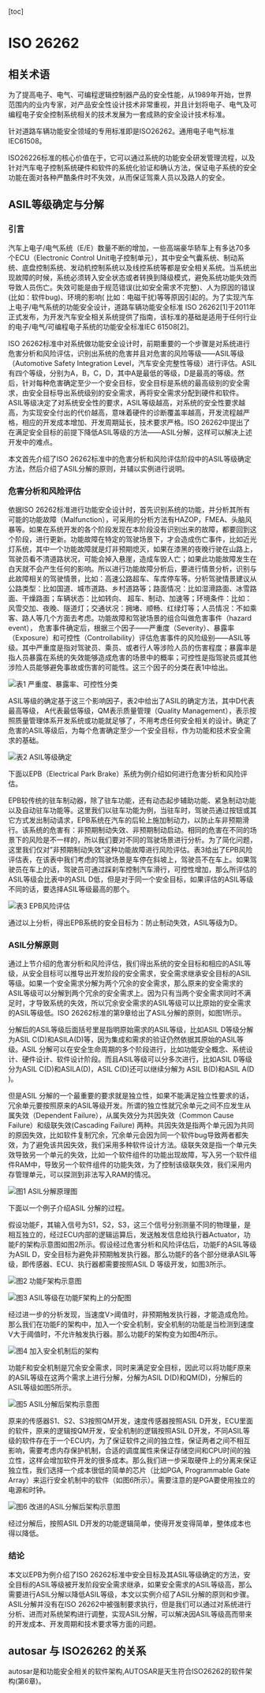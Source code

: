[toc]

# ISO 26262

## 相关术语

为了提高电子、电气、可编程逻辑控制器产品的安全性能，从1989年开始，世界范围内的业内专家，对产品安全性设计技术非常重视，并且计划将电子、电气及可编程电子安全控制系统相关的技术发展为一套成熟的安全设计技术标准。

针对道路车辆功能安全领域的专用标准即是ISO26262。通用电子电气标准IEC61508。

ISO26226标准的核心价值在于，它可以通过系统的功能安全研发管理流程，以及针对汽车电子控制系统硬件和软件的系统化验证和确认方法，保证电子系统的安全功能在面对各种严酷条件时不失效，从而保证驾乘人员以及路人的安全。

## ASIL等级确定与分解

### 引言

汽车上电子/电气系统（E/E）数量不断的增加，一些高端豪华轿车上有多达70多个ECU（Electronic Control Unit电子控制单元），其中安全气囊系统、制动系统、底盘控制系统、发动机控制系统以及线控系统等都是安全相关系统。当系统出现故障的时候，系统必须转入安全状态或者转换到降级模式，避免系统功能失效而导致人员伤亡。失效可能是由于规范错误(比如安全需求不完整)、人为原因的错误(比如：软件bug)、环境的影响( 比如：电磁干扰)等等原因引起的。为了实现汽车上电子/电气系统的功能安全设计，道路车辆功能安全标准 ISO 26262[1]于2011年正式发布，为开发汽车安全相关系统提供了指南，该标准的基础是适用于任何行业的电子/电气/可编程电子系统的功能安全标准IEC 61508[2]。

 ISO 26262标准中对系统做功能安全设计时，前期重要的一个步骤是对系统进行危害分析和风险评估，识别出系统的危害并且对危害的风险等级——ASIL等级（Automotive Safety Integration Level，汽车安全完整性等级）进行评估。ASIL有四个等级，分别为A，B，C，D，其中A是最低的等级，D是最高的等级。然后，针对每种危害确定至少一个安全目标，安全目标是系统的最高级别的安全需求，由安全目标导出系统级别的安全需求，再将安全需求分配到硬件和软件。ASIL等级决定了对系统安全性的要求，ASIL等级越高，对系统的安全性要求越高，为实现安全付出的代价越高，意味着硬件的诊断覆盖率越高，开发流程越严格，相应的开发成本增加、开发周期延长，技术要求严格。ISO 26262中提出了在满足安全目标的前提下降低ASIL等级的方法——ASIL分解，这样可以解决上述开发中的难点。

本文首先介绍了ISO 26262标准中的危害分析和风险评估阶段中的ASIL等级确定方法，然后介绍了ASIL分解的原则，并辅以实例进行说明。

### 危害分析和风险评估

依据ISO 26262标准进行功能安全设计时，首先识别系统的功能，并分析其所有可能的功能故障（Malfunction），可采用的分析方法有HAZOP，FMEA、头脑风暴等。如果在系统开发的各个阶段发现在本阶段没有识别出来的故障，都要回到这个阶段，进行更新。功能故障在特定的驾驶场景下，才会造成伤亡事件，比如近光灯系统，其中一个功能故障就是灯非预期熄灭，如果在漆黑的夜晚行驶在山路上，驾驶员看不清道路状况，可能会掉入悬崖，造成车毁人亡；如果此功能故障发生在白天就不会产生任何的影响。所以进行功能故障分析后，要进行情景分析，识别与此故障相关的驾驶情景，比如：高速公路超车、车库停车等。分析驾驶情景建议从公路类型：比如国道、城市道路、乡村道路等；路面情况：比如湿滑路面、冰雪路面、干燥路面；车辆状态：比如转向、 超车、制动、加速等；环境条件：比如：风雪交加、夜晚、隧道灯；交通状况：拥堵、顺畅、红绿灯等；人员情况：不如乘客、路人等几个方面去考虑。功能故障和驾驶场景的组合叫做危害事件（hazard event）， 危害事件确定后，根据三个因子——严重度（Severity）、暴露率（Exposure）和可控性（Controllability）评估危害事件的风险级别——ASIL等级。其中严重度是指对驾驶员、乘员、或者行人等涉险人员的伤害程度；暴露率是指人员暴露在系统的失效能够造成危害的场景中的概率；可控性是指驾驶员或其他涉险人员能够避免事故或伤害的可能性。这三个因子的分类在表1中给出。

![表1 严重度、暴露率、可控性分类](./pic/iso26262-1.png)

ASIL等级的确定基于这三个影响因子，表2中给出了ASIL的确定方法，其中D代表最高等级， A代表最低等级，QM表示质量管理（Quality Management），表示按照质量管理体系开发系统或功能就足够了，不用考虑任何安全相关的设计。确定了危害的ASIL等级后，为每个危害确定至少一个安全目标，作为功能和技术安全需求的基础。

![表2 ASIL等级确定](./pic/asil_level.png)

下面以EPB（Electrical Park Brake）系统为例介绍如何进行危害分析和风险评估。

EPB较传统的驻车制动器，除了驻车功能，还有动态起步辅助功能、紧急制动功能以及自动驻车功能等。这里我们以驻车功能为例，当驻车时，驾驶员通过按钮或其它方式发出制动请求，EPB系统在汽车的后轮上施加制动力，以防止车非预期滑行。该系统的危害有：非预期制动失效、非预期制动启动。相同的危害在不同的场景下的风险是不一样的，所以我们要对不同的驾驶场景进行分析。为了简化问题，这里我们仅对”非预期制动失效”这种功能故障进行风险评估。表3给出了EPB风险评估表，在该表中我们考虑的驾驶场景是车停在斜坡上，驾驶员不在车上。如果驾驶员在车上的话，驾驶员可通过踩刹车控制汽车滑行，可控性增加，那么所评估的ASIL等级会比表中的ASIL D低，但是对于同一个安全目标，如果评估的ASIL等级不同的话，要选择ASIL等级最高的那个。

![表3 EPB风险评估](./pic/eps_evaluate.png)

通过以上分析，得出EPB系统的安全目标为：防止制动失效，ASIL等级为D。

### ASIL分解原则

通过上节介绍的危害分析和风险评估，我们得出系统的安全目标和相应的ASIL等级，从安全目标可以推导出开发阶段的安全需求，安全需求继承安全目标的ASIL等级。如果一个安全需求分解为两个冗余的安全需求，那么原来的安全需求的ASIL等级可以分解到两个冗余的安全需求上。因为只有当两个安全需求同时不满足时，才导致系统的失效，所以冗余安全需求的ASIL等级可以比原始的安全需求的ASIL等级低。ISO 26262标准的第9章给出了ASIL分解的原则，如图1所示。

分解后的ASIL等级后面括号里是指明原始需求的ASIL等级，比如ASIL D等级分解为ASIL C(D)和ASILA(D)等，因为集成和需求的验证仍然依据其原始的ASIL等级。ASIL 分解可以在安全生命周期的多个阶段进行，比如功能安全概念、系统设计、硬件设计、软件设计阶段。而且ASIL等级可以分多次进行，比如ASIL D等级分为ASIL C(D)和ASILA(D)，ASIL C(D)还可以继续分解为 ASIL B(D)和ASIL A(D )。

但是ASIL 分解的一个最重要的要求就是独立性，如果不能满足独立性要求的话，冗余单元要按照原来的ASIL等级开发。所谓的独立性就冗余单元之间不应发生从属失效（Dependent Failure），从属失效分为共因失效（Common Cause Failure）和级联失效(Cascading Failure) 两种。共因失效是指两个单元因为共同的原因失效，比如软件复制冗余，冗余单元会因为同一个软件bug导致两者都失效，为了避免该共因失效，我们采用多种软件设计方法。级联失效是指一个单元失效导致另一个单元的失效，比如一个软件组件的功能出现故障，写入另一个软件组件RAM中，导致另一个软件组件的功能失效，为了控制该级联失效，我们采用内存管理单元，可以探测到非法写入RAM的情况。

![图1 ASIL分解原理图](./pic/asil_decomposition.png)

下面以一个例子介绍ASIL 分解的过程。

假设功能F，其输入信号为S1，S2，S3，这三个信号分别测量不同的物理量，是相互独立的，经过ECU内部的逻辑运算后，发送触发信息给执行器Actuator，功能F的架构示意图如图2所示。假设经过危害分析和风险评估后，功能F的ASIL等级为ASIL D，安全目标为避免非预期触发执行器。那么功能F的各个部分继承ASIL等级，即传感器、ECU、执行器都需要按照ASIL D 等级开发，如图3所示。

![图2 功能F架构示意图](./pic/asil_decomposition_1.png)

![图3 ASIL等级在功能F架构上的分配图](./pic/asil_decomposition_2.png)

经过进一步的分析发现，当速度V>阈值时，非预期触发执行器，才能造成危险。那么我们在功能F的架构中，加入一个安全机制，安全机制的功能是当检测到速度V大于阈值时，不允许触发执行器。那么功能F的架构变为如图4所示。

![图4 加入安全机制后的架构](./pic/asil_decomposition_3.png)

功能F和安全机制是冗余安全需求，同时来满足安全目标，因此可以将功能F原来的ASIL等级在这两个需求上进行分解，分解为ASIL D(D)和QM(D)，分解后的ASIL等级如图5所示。

![图5 ASIL分解后架构示意图](./pic/asil_decomposition_4.png)

原来的传感器S1、S2、S3按照QM开发，速度传感器按照ASIL D开发，ECU里面的软件，原来的逻辑按QM开发，安全机制的逻辑按照ASIL D开发，不同ASIL等级的软件存在于一个ECU内，为了保证软件之间的独立性，保证两者之间不相互影响，需要考虑内存保护机制，合适的调度属性来保证存储空间和CPU时间的独立性，这样会增加软件开发的很多成本。那么我们进一步采取硬件上的分离来保证独立性，我们选择一个成本很低的简单的芯片（比如PGA, Programmable Gate Array）来运行安全机制中的软件（如图6所示）。需要注意的是PGA要使用独立的电源和时钟。

![图6 改进的ASIL分解后架构示意图](./pic/asil_decomposition_5.png)

经过分解后，按照ASIL D开发的功能逻辑简单，使得开发变得简单，整体成本也得以降低。

### 结论

本文以EPB为例介绍了ISO 26262标准中安全目标及其ASIL等级确定的方法，安全目标的ASIL等级被开发阶段安全需求继承，如果安全需求的ASIL等级高，那么需要进行ASIL分解以降低ASIL等级，本文以实例介绍了ASIL分解的原则和步骤。ASIL分解并没有在ISO 26262中被强制要求执行，但是我们可以通过对系统进行分析、进而对系统架构进行调整，实现ASIL分解，可以解决因ASIL等级高而带来的开发成本、开发周期和技术要求等方面的问题。

## autosar 与 ISO26262 的关系

autosar是和功能安全相关的软件架构,AUTOSAR是天生符合ISO26262的软件架构(第6章)。